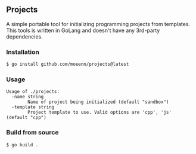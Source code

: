 ## Projects
A simple portable tool for initializing programming projects from templates. This tools is written in GoLang and doesn't have any 3rd-party dependencies.


### Installation

```bash
$ go install github.com/moeenn/projects@latest
```

### Usage

```
Usage of ./projects:
  -name string
        Name of project being initialized (default "sandbox")
  -template string
        Project template to use. Valid options are 'cpp', 'js' (default "cpp")
```

### Build from source

```bash
$ go build .
```
